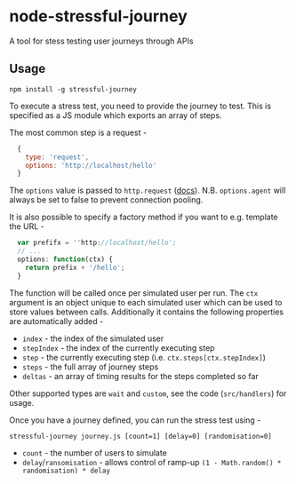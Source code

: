 # node-stressful-journey
A tool for stess testing user journeys through APIs

## Usage

```
npm install -g stressful-journey
```

To execute a stress test, you need to provide the journey to test. This is specified as a JS module which exports an array of steps.

The most common step is a request -

```js
  {
    type: 'request',
    options: 'http://localhost/hello'
  }
```

The ```options``` value is passed to ```http.request``` ([docs](https://nodejs.org/api/http.html#http_http_request_options_callback)). N.B. ```options.agent``` will always be set to false to prevent connection pooling.

It is also possible to specify a factory method if you want to e.g. template the URL -

```js
  var prefifx = ''http://localhost/hello';
  // ...
  options: function(ctx) {
    return prefix + '/hello';
  }
```

The function will be called once per simulated user per run. The `ctx` argument is an object unique to each simulated user which can be used to store values between calls. Additionally it contains the following properties are automatically added -

* `index` - the index of the simulated user
* `stepIndex` - the index of the currently executing step
* `step` - the currently executing step (i.e. `ctx.steps[ctx.stepIndex]`)
* `steps` - the full array of journey steps
* `deltas` - an array of timing results for the steps completed so far

Other supported types are `wait` and `custom`, see the code (`src/handlers`) for usage.

Once you have a journey defined, you can run the stress test using -

```
stressful-journey journey.js [count=1] [delay=0] [randomisation=0]
```

* `count` - the number of users to simulate
* `delay`/`ransomisation` - allows control of ramp-up `(1 - Math.random() * randomisation) * delay`
